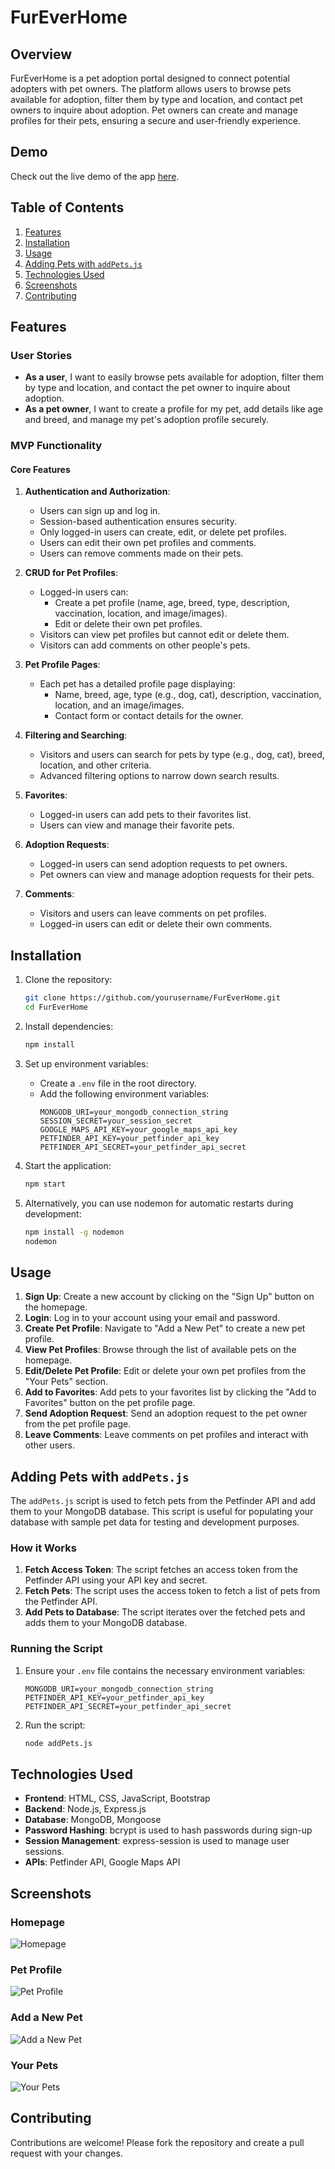 # FurEverHome

## Overview

FurEverHome is a pet adoption portal designed to connect potential adopters with pet owners. The platform allows users to browse pets available for adoption, filter them by type and location, and contact pet owners to inquire about adoption. Pet owners can create and manage profiles for their pets, ensuring a secure and user-friendly experience.

## Demo

Check out the live demo of the app [here](https://fur-ever-home-ae2443c63720.herokuapp.com/).

## Table of Contents

1. [Features](#features)
2. [Installation](#installation)
3. [Usage](#usage)
4. [Adding Pets with `addPets.js`](#adding-pets-with-addpetsjs)
5. [Technologies Used](#technologies-used)
6. [Screenshots](#screenshots)
7. [Contributing](#contributing)

## Features

### User Stories

- **As a user**, I want to easily browse pets available for adoption, filter them by type and location, and contact the pet owner to inquire about adoption.
- **As a pet owner**, I want to create a profile for my pet, add details like age and breed, and manage my pet's adoption profile securely.

### MVP Functionality

#### Core Features

1. **Authentication and Authorization**:

   - Users can sign up and log in.
   - Session-based authentication ensures security.
   - Only logged-in users can create, edit, or delete pet profiles.
   - Users can edit their own pet profiles and comments.
   - Users can remove comments made on their pets.

2. **CRUD for Pet Profiles**:

   - Logged-in users can:
     - Create a pet profile (name, age, breed, type, description, vaccination, location, and image/images).
     - Edit or delete their own pet profiles.
   - Visitors can view pet profiles but cannot edit or delete them.
   - Visitors can add comments on other people's pets.

3. **Pet Profile Pages**:

   - Each pet has a detailed profile page displaying:
     - Name, breed, age, type (e.g., dog, cat), description, vaccination, location, and an image/images.
     - Contact form or contact details for the owner.

4. **Filtering and Searching**:

   - Visitors and users can search for pets by type (e.g., dog, cat), breed, location, and other criteria.
   - Advanced filtering options to narrow down search results.

5. **Favorites**:

   - Logged-in users can add pets to their favorites list.
   - Users can view and manage their favorite pets.

6. **Adoption Requests**:

   - Logged-in users can send adoption requests to pet owners.
   - Pet owners can view and manage adoption requests for their pets.

7. **Comments**:
   - Visitors and users can leave comments on pet profiles.
   - Logged-in users can edit or delete their own comments.

## Installation

1. Clone the repository:

   ```bash
   git clone https://github.com/yourusername/FurEverHome.git
   cd FurEverHome
   ```

2. Install dependencies:

   ```bash
   npm install
   ```

3. Set up environment variables:

   - Create a `.env` file in the root directory.
   - Add the following environment variables:
     ```
     MONGODB_URI=your_mongodb_connection_string
     SESSION_SECRET=your_session_secret
     GOOGLE_MAPS_API_KEY=your_google_maps_api_key
     PETFINDER_API_KEY=your_petfinder_api_key
     PETFINDER_API_SECRET=your_petfinder_api_secret
     ```

4. Start the application:

   ```bash
   npm start
   ```

5. Alternatively, you can use nodemon for automatic restarts during development:
   ```bash
   npm install -g nodemon
   nodemon
   ```

## Usage

1. **Sign Up**: Create a new account by clicking on the "Sign Up" button on the homepage.
2. **Login**: Log in to your account using your email and password.
3. **Create Pet Profile**: Navigate to "Add a New Pet" to create a new pet profile.
4. **View Pet Profiles**: Browse through the list of available pets on the homepage.
5. **Edit/Delete Pet Profile**: Edit or delete your own pet profiles from the "Your Pets" section.
6. **Add to Favorites**: Add pets to your favorites list by clicking the "Add to Favorites" button on the pet profile page.
7. **Send Adoption Request**: Send an adoption request to the pet owner from the pet profile page.
8. **Leave Comments**: Leave comments on pet profiles and interact with other users.

## Adding Pets with `addPets.js`

The `addPets.js` script is used to fetch pets from the Petfinder API and add them to your MongoDB database. This script is useful for populating your database with sample pet data for testing and development purposes.

### How it Works

1. **Fetch Access Token**: The script fetches an access token from the Petfinder API using your API key and secret.
2. **Fetch Pets**: The script uses the access token to fetch a list of pets from the Petfinder API.
3. **Add Pets to Database**: The script iterates over the fetched pets and adds them to your MongoDB database.

### Running the Script

1. Ensure your `.env` file contains the necessary environment variables:

   ```
   MONGODB_URI=your_mongodb_connection_string
   PETFINDER_API_KEY=your_petfinder_api_key
   PETFINDER_API_SECRET=your_petfinder_api_secret
   ```

2. Run the script:
   ```bash
   node addPets.js
   ```

## Technologies Used

- **Frontend**: HTML, CSS, JavaScript, Bootstrap
- **Backend**: Node.js, Express.js
- **Database**: MongoDB, Mongoose
- **Password Hashing**: bcrypt is used to hash passwords during sign-up
- **Session Management**: express-session is used to manage user sessions.
- **APIs**: Petfinder API, Google Maps API

## Screenshots

### Homepage

![Homepage](public/assets/screenshots/homepage.png)

### Pet Profile

![Pet Profile](public/assets/screenshots/petprofile.png)

### Add a New Pet

![Add a New Pet](public/assets/screenshots/newpet.png)

### Your Pets

![Your Pets](public/assets/screenshots/yourpets.png)

## Contributing

Contributions are welcome! Please fork the repository and create a pull request with your changes.
